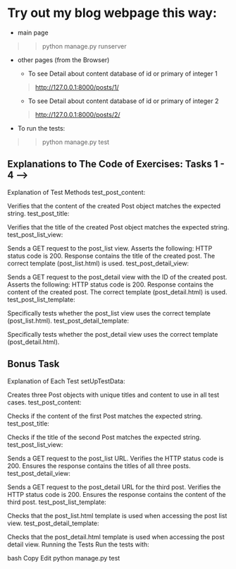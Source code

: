 # Try out my blog webpage this way:


* main page

> > python manage.py runserver

* other pages (from the Browser)

    * To see Detail about content database of id or primary of integer 1
    > http://127.0.0.1:8000/posts/1/

    * To see Detail about content database of id or primary of integer 2
    > http://127.0.0.1:8000/posts/2/

*  To run the tests:

> >python manage.py test

## Explanations to The Code of Exercises: Tasks 1 - 4 --> 

Explanation of Test Methods
test_post_content:

Verifies that the content of the created Post object matches the expected string.
test_post_title:

Verifies that the title of the created Post object matches the expected string.
test_post_list_view:

Sends a GET request to the post_list view.
Asserts the following:
HTTP status code is 200.
Response contains the title of the created post.
The correct template (post_list.html) is used.
test_post_detail_view:

Sends a GET request to the post_detail view with the ID of the created post.
Asserts the following:
HTTP status code is 200.
Response contains the content of the created post.
The correct template (post_detail.html) is used.
test_post_list_template:

Specifically tests whether the post_list view uses the correct template (post_list.html).
test_post_detail_template:

Specifically tests whether the post_detail view uses the correct template (post_detail.html).

## Bonus Task

Explanation of Each Test
setUpTestData:

Creates three Post objects with unique titles and content to use in all test cases.
test_post_content:

Checks if the content of the first Post matches the expected string.
test_post_title:

Checks if the title of the second Post matches the expected string.
test_post_list_view:

Sends a GET request to the post_list URL.
Verifies the HTTP status code is 200.
Ensures the response contains the titles of all three posts.
test_post_detail_view:

Sends a GET request to the post_detail URL for the third post.
Verifies the HTTP status code is 200.
Ensures the response contains the content of the third post.
test_post_list_template:

Checks that the post_list.html template is used when accessing the post list view.
test_post_detail_template:

Checks that the post_detail.html template is used when accessing the post detail view.
Running the Tests
Run the tests with:

bash
Copy
Edit
python manage.py test
